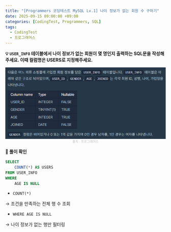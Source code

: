 ```yaml
---
title: "[Programmers 코딩테스트 MySQL Lv.1] 나이 정보가 없는 회원 수 구하기"
date: 2025-09-15 09:00:00 +09:00
categories: [CodingTest, Programmers, SQL]
tags:
  - CodingTest
  - 프로그래머스
---
```


**💡 `USER_INFO` 테이블에서 나이 정보가 없는 회원이 몇 명인지 출력하는 SQL문을 작성해주세요. 이때 컬럼명은 USERS로 지정해주세요.**

<img src="/assets/img/CodingTest/SQL/13.png" align="center" alt="sql13">
<figcaption align="center" style="color:silver; font-size:10px;">출처 : 프로그래머스</figcaption>

**📍 풀이 확인**

```sql
SELECT
    COUNT(*) AS USERS
FROM USER_INFO
WHERE
    AGE IS NULL
```

- `COUNT(*)`

→ 조건을 만족하는 전체 행 수 조회

- `WHERE
    AGE IS NULL`

→ 나이 정보가 없는 행만 필터링